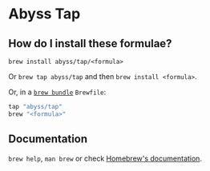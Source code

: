 # Abyss Tap

## How do I install these formulae?

`brew install abyss/tap/<formula>`

Or `brew tap abyss/tap` and then `brew install <formula>`.

Or, in a [`brew bundle`](https://github.com/Homebrew/homebrew-bundle) `Brewfile`:

```ruby
tap "abyss/tap"
brew "<formula>"
```

## Documentation

`brew help`, `man brew` or check [Homebrew's documentation](https://docs.brew.sh).
